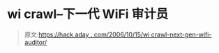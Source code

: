 # wi crawl–下一代 WiFi 审计员

> 原文:[https://hack aday . com/2006/10/15/wi crawl-next-gen-wifi-auditor/](https://hackaday.com/2006/10/15/wicrawl-next-gen-wifi-auditor/)